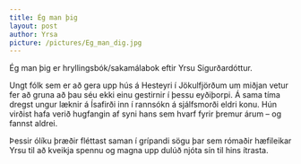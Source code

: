 ```yaml
---
title: Ég man þig
layout: post
author: Yrsa
picture: /pictures/Eg_man_dig.jpg
---
```

Ég man þig er hryllingsbók/sakamálabok eftir Yrsu Sigurðardóttur.

Ungt fólk sem er að gera upp hús á Hesteyri í Jökulfjörðum um miðjan vetur fer að gruna að þau séu ekki einu gestirnir í þessu eyðiþorpi. Á sama tíma dregst ungur læknir á Ísafirði inn í rannsókn á sjálfsmorði eldri konu. Hún virðist hafa verið hugfangin af syni hans sem hvarf fyrir þremur árum – og fannst aldrei.

Þessir ólíku þræðir fléttast saman í grípandi sögu þar sem rómaðir hæfileikar Yrsu til að kveikja spennu og magna upp dulúð njóta sín til hins ítrasta.